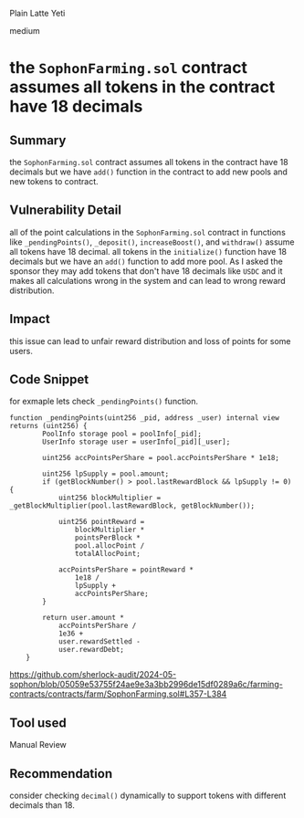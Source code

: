 Plain Latte Yeti

medium

# the `SophonFarming.sol` contract assumes all tokens in the contract have 18 decimals

## Summary

the `SophonFarming.sol` contract assumes all tokens in the contract have 18 decimals but we have `add()` function in the contract to add new pools and new tokens to contract. 

## Vulnerability Detail

all of the point calculations in the `SophonFarming.sol` contract in functions like `_pendingPoints()`, `_deposit()`, `increaseBoost()`, and `withdraw()` assume all tokens have 18 decimal. all tokens in the `initialize()` function have 18 decimals but we have an `add()` function to add more pool. As I asked the sponsor they may add tokens that don't have 18 decimals like `USDC` and it makes all calculations wrong in the system and can lead to wrong reward distribution. 

## Impact

this issue can lead to unfair reward distribution and loss of points for some users.

## Code Snippet

for exmaple lets check `_pendingPoints()` function.

```solidity
function _pendingPoints(uint256 _pid, address _user) internal view returns (uint256) {
        PoolInfo storage pool = poolInfo[_pid];
        UserInfo storage user = userInfo[_pid][_user];

        uint256 accPointsPerShare = pool.accPointsPerShare * 1e18;

        uint256 lpSupply = pool.amount;
        if (getBlockNumber() > pool.lastRewardBlock && lpSupply != 0) {
            uint256 blockMultiplier = _getBlockMultiplier(pool.lastRewardBlock, getBlockNumber());

            uint256 pointReward =
                blockMultiplier *
                pointsPerBlock *
                pool.allocPoint /
                totalAllocPoint;

            accPointsPerShare = pointReward *
                1e18 /
                lpSupply +
                accPointsPerShare;
        }

        return user.amount *
            accPointsPerShare /
            1e36 +
            user.rewardSettled -
            user.rewardDebt;
    }

```

https://github.com/sherlock-audit/2024-05-sophon/blob/05059e53755f24ae9e3a3bb2996de15df0289a6c/farming-contracts/contracts/farm/SophonFarming.sol#L357-L384

## Tool used

Manual Review

## Recommendation

consider checking `decimal()` dynamically to support tokens with different decimals than 18.